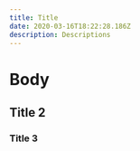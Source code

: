 ```yaml
---
title: Title
date: 2020-03-16T18:22:28.186Z
description: Descriptions
---
```

# Body

## Title 2

### Title 3